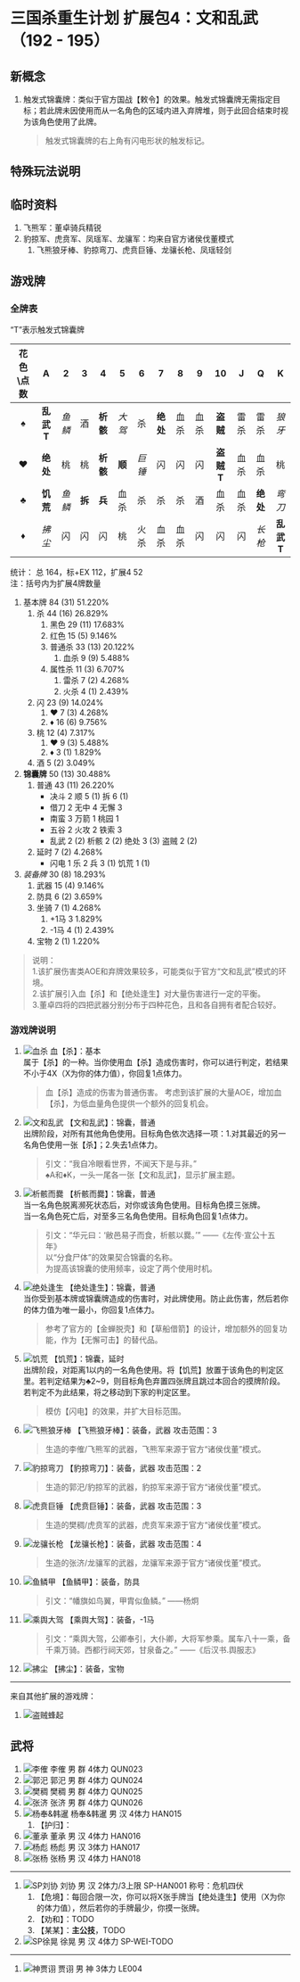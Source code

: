 # 三国杀重生计划 扩展包4：文和乱武（192 - 195）

## 新概念

1. 触发式锦囊牌：类似于官方国战【敕令】的效果。触发式锦囊牌无需指定目标；若此牌未因使用而从一名角色的区域内进入弃牌堆，则于此回合结束时视为该角色使用了此牌。

   > 触发式锦囊牌的右上角有闪电形状的触发标记。

## 特殊玩法说明

## 临时资料

1. 飞熊军：董卓骑兵精锐
2. 豹掠军、虎贲军、凤瑶军、龙骧军：均来自官方诸侯伐董模式
   1. 飞熊狼牙棒、豹掠弯刀、虎贲巨锤、龙骧长枪、凤瑶轻剑

## 游戏牌

### 全牌表

“T”表示触发式锦囊牌

| 花色\点数 |    A    |    2    |   3   |   4    |   5    |   6    |   7   |   8    |   9    |   10    |   J   |   Q    |   K    |
| :-------: | :-----: | :----: | :---: | :----: | :----: | :----: | :---: | :----: | :----: | :-----: | :---: | :----: | :----: |
|     ♠     |**乱武T**| *鱼鳞* |   酒   |**析骸**| *大驾* |   杀   |**绝处**|  血杀  |  血杀  |**盗贼** |  雷杀  |  雷杀  | *狼牙* |
|     ♥     |**绝处** |   桃   |   桃   |**析骸**| **顺** | *巨锤* |   闪   |   闪   |   闪   |**盗贼T**|  血杀  |  血杀  |   桃   |
|     ♣     |**饥荒** | *鱼鳞* | **拆** | **兵** |  血杀  |   杀   |   杀   |   杀   |   酒   |  血杀   |  血杀  |**绝处**| *弯刀* |
|     ♦     | *拂尘*  |   闪   |   闪   |   闪   |   桃   |  火杀  |  血杀  |  血杀  |   闪   |    闪    |   闪   | *长枪* |**乱武T**|

统计： 总 164，标+EX 112，扩展4 52  
注：括号内为扩展4牌数量

1. 基本牌 84 (31) 51.220%
   1. 杀 44 (16) 26.829%
      1. 黑色 29 (11) 17.683%
      2. 红色 15 (5) 9.146%
      3. 普通杀 33 (13) 20.122%
         1. 血杀 9 (9) 5.488%
      4. 属性杀 11 (3) 6.707%
         1. 雷杀 7 (2) 4.268%
         2. 火杀 4 (1) 2.439%
   2. 闪 23 (9) 14.024%
      1. ♥ 7 (3) 4.268%
      2. ♦ 16 (6) 9.756%
   3. 桃 12 (4) 7.317%
      1. ♥ 9 (3) 5.488%
      2. ♦ 3 (1) 1.829%
   4. 酒 5 (2) 3.049%
2. **锦囊牌** 50 (13) 30.488%
   1. 普通 43 (11) 26.220%
      - 决斗 2 顺 5 (1) 拆 6 (1)
      - 借刀 2 无中 4 无懈 3
      - 南蛮 3 万箭 1 桃园 1
      - 五谷 2 火攻 2 铁索 3
      - 乱武 2 (2) 析骸 2 (2) 绝处 3 (3) 盗贼 2 (2)
   2. 延时 7 (2) 4.268%
      - 闪电 1 乐 2 兵 3 (1) 饥荒 1 (1)
3. *装备牌* 30 (8) 18.293%
   1. 武器 15 (4) 9.146%
   2. 防具 6 (2) 3.659%
   3. 坐骑 7 (1) 4.268%
      1. +1马 3 1.829%
      2. -1马 4 (1) 2.439%
   4. 宝物 2 (1) 1.220%

> 说明：  
> 1.该扩展伤害类AOE和弃牌效果较多，可能类似于官方“文和乱武”模式的环境。  
> 2.该扩展引入血【杀】和【绝处逢生】对大量伤害进行一定的平衡。  
> 3.董卓四将的四把武器分别分布于四种花色，且和各自拥有者配合较好。

### 游戏牌说明

1. ![血杀](../assets/images/cards/E4-XX-血杀.png) 血【杀】：基本  
   属于【杀】的一种。当你使用血【杀】造成伤害时，你可以进行判定，若结果不小于4X（X为你的体力值），你回复1点体力。

   > 血【杀】造成的伤害为普通伤害。
   > 考虑到该扩展的大量AOE，增加血【杀】，为低血量角色提供一个额外的回复机会。
2. ![文和乱武](../assets/images/cards/E4-SA-文和乱武.png) 【文和乱武】：锦囊，普通  
   出牌阶段，对所有其他角色使用。目标角色依次选择一项：1.对其最近的另一名角色使用一张【杀】；2.失去1点体力。

   > 引文：“我自冷眼看世界，不闻天下是与非。”  
   > ♠A和♦K，一头一尾各一张【文和乱武】，显示扩展主题。  
3. ![析骸而爨](../assets/images/cards/E4-XX-析骸而爨.png) 【析骸而爨】：锦囊，普通  
   当一名角色脱离濒死状态后，对你或该角色使用。目标角色摸三张牌。  
   当一名角色死亡后，对至多三名角色使用。目标角色回复1点体力。  

   > 引文：“华元曰：‘敝邑易子而食，析骸以爨。’” ——《左传·宣公十五年》  
   > 以“分食尸体”的效果契合锦囊的名称。  
   > 为提高该锦囊的使用频率，设定了两个使用时机。  
4. ![绝处逢生](../assets/images/cards/E4-XX-绝处逢生.png) 【绝处逢生】：锦囊，普通  
   当你受到基本牌或锦囊牌造成的伤害时，对此牌使用。防止此伤害，然后若你的体力值为唯一最小，你回复1点体力。

   > 参考了官方的【金蝉脱壳】和【草船借箭】的设计，增加额外的回复功能，作为【无懈可击】的替代品。  
5. ![饥荒](../assets/images/cards/E4-XX-饥荒.png) 【饥荒】：锦囊，延时  
   出牌阶段，对距离1以内的一名角色使用。将【饥荒】放置于该角色的判定区里。若判定结果为♣2~9，则目标角色弃置四张牌且跳过本回合的摸牌阶段。若判定不为此结果，将之移动到下家的判定区里。

   > 模仿【闪电】的效果，并扩大目标范围。  
6. ![飞熊狼牙棒](../assets/images/cards/E4-XX-飞熊狼牙棒.png) 【飞熊狼牙棒】：装备，武器 攻击范围：3  

   > 生造的李傕/飞熊军的武器，飞熊军来源于官方“诸侯伐董”模式。  
7. ![豹掠弯刀](../assets/images/cards/E4-XX-豹掠弯刀.png) 【豹掠弯刀】：装备，武器 攻击范围：2  

   > 生造的郭汜/豹掠军的武器，豹掠军来源于官方“诸侯伐董”模式。  
8. ![虎贲巨锤](../assets/images/cards/E4-XX-虎贲巨锤.png) 【虎贲巨锤】：装备，武器 攻击范围：3  

   > 生造的樊稠/虎贲军的武器，虎贲军来源于官方“诸侯伐董”模式。  
9. ![龙骧长枪](../assets/images/cards/E4-XX-龙骧长枪.png) 【龙骧长枪】：装备，武器 攻击范围：4  

   > 生造的张济/龙骧军的武器，龙骧军来源于官方“诸侯伐董”模式。  
10. ![鱼鳞甲](../assets/images/cards/E4-XX-鱼鳞甲.png) 【鱼鳞甲】：装备，防具  

    > 引文：“幡旗如鸟翼，甲胄似鱼鳞。” ——杨炯
11. ![乘舆大驾](../assets/images/cards/E4-XX-乘舆大驾.png) 【乘舆大驾】：装备，-1马  

    > 引文：“乘舆大驾，公卿奉引，大仆卿，大将军参乘。属车八十一乘，备千乘万骑。西都行祠天郊，甘泉备之。” ——《后汉书.舆服志》  
12. ![拂尘](../assets/images/cards/E4-XX-拂尘.png) 【拂尘】：装备，宝物  

----

来自其他扩展的游戏牌：

1. ![盗贼蜂起](../assets/images/cards/E1-C6-盗贼蜂起.png)

## 武将

1. ![李傕](../assets/images/heroes/E4-李傕.png) 李傕 男 群 4体力 QUN023
2. ![郭汜](../assets/images/heroes/E4-郭汜.png) 郭汜 男 群 4体力 QUN024
3. ![樊稠](../assets/images/heroes/E4-樊稠.png) 樊稠 男 群 4体力 QUN025
4. ![张济](../assets/images/heroes/E4-张济.png) 张济 男 群 4体力 QUN026
5. ![杨奉&韩暹](../assets/images/heroes/E4-杨奉-韩暹.png) 杨奉&韩暹 男 汉 4体力 HAN015
   1. 【护归】：
6. ![董承](../assets/images/heroes/E4-董承.png) 董承 男 汉 4体力 HAN016
7. ![杨彪](../assets/images/heroes/E4-杨彪.png) 杨彪 男 汉 3体力 HAN017
8. ![张杨](../assets/images/heroes/E4-张杨.png) 张杨 男 汉 4体力 HAN018

----

1. ![SP刘协](../assets/images/heroes/E4-SP刘协.png) 刘协 男 汉 2体力/3上限 SP-HAN001 称号：危机四伏
   1. 【危境】：每回合限一次，你可以将X张手牌当【绝处逢生】使用（X为你的体力值），然后若你的手牌最少，你摸一张牌。
   2. 【劝和】：TODO
   3. 【某某】：**主公技**，TODO
2. ![SP徐晃](../assets/images/heroes/E4-SP徐晃.png) 徐晃 男 汉 4体力 SP-WEI-TODO

----

1. ![神贾诩](../assets/images/heroes/E4-神贾诩.png) 贾诩 男 神 3体力 LE004
